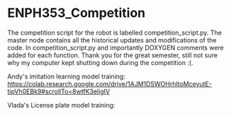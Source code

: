 # ENPH353_Competition

The competition script for the robot is labelled competition_script.py.  The master node contains all the historical updates and modifications of the code.  In competition_script.py and importantly DOXYGEN comments were added for each function.  Thank you for the great semester, still not sure why my computer kept shutting down during the competition :(.

Andy's imitation learning model training:  https://colab.research.google.com/drive/1AJM1DSWOHrhltoMceyutE-tipVh0EBk9#scrollTo=8wtfK3eligIV


Vlada's License plate model training: 
